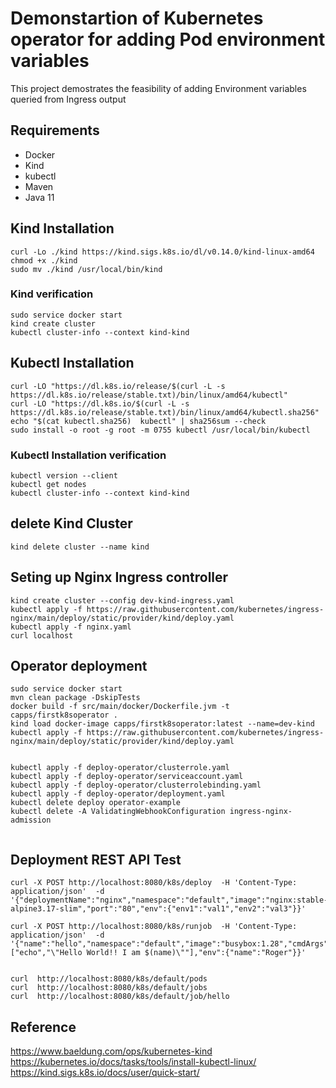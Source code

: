 # Demonstartion of Kubernetes operator for adding Pod environment variables
This project demostrates the feasibility of adding Environment variables queried from Ingress output
## Requirements
* Docker
* Kind
* kubectl
* Maven
* Java 11

## Kind Installation
```
curl -Lo ./kind https://kind.sigs.k8s.io/dl/v0.14.0/kind-linux-amd64
chmod +x ./kind
sudo mv ./kind /usr/local/bin/kind
```

### Kind verification
```
sudo service docker start
kind create cluster
kubectl cluster-info --context kind-kind
```

## Kubectl Installation
```
curl -LO "https://dl.k8s.io/release/$(curl -L -s https://dl.k8s.io/release/stable.txt)/bin/linux/amd64/kubectl"
curl -LO "https://dl.k8s.io/$(curl -L -s https://dl.k8s.io/release/stable.txt)/bin/linux/amd64/kubectl.sha256"
echo "$(cat kubectl.sha256)  kubectl" | sha256sum --check
sudo install -o root -g root -m 0755 kubectl /usr/local/bin/kubectl

```

### Kubectl Installation verification
```
kubectl version --client
kubectl get nodes
kubectl cluster-info --context kind-kind
```

## delete Kind Cluster
```
kind delete cluster --name kind
```

## Seting up Nginx Ingress controller 
```
kind create cluster --config dev-kind-ingress.yaml
kubectl apply -f https://raw.githubusercontent.com/kubernetes/ingress-nginx/main/deploy/static/provider/kind/deploy.yaml
kubectl apply -f nginx.yaml
curl localhost
``` 

## Operator deployment
```
sudo service docker start
mvn clean package -DskipTests
docker build -f src/main/docker/Dockerfile.jvm -t capps/firstk8soperator .
kind load docker-image capps/firstk8soperator:latest --name=dev-kind
kubectl apply -f https://raw.githubusercontent.com/kubernetes/ingress-nginx/main/deploy/static/provider/kind/deploy.yaml


kubectl apply -f deploy-operator/clusterrole.yaml
kubectl apply -f deploy-operator/serviceaccount.yaml
kubectl apply -f deploy-operator/clusterrolebinding.yaml
kubectl apply -f deploy-operator/deployment.yaml
kubectl delete deploy operator-example
kubectl delete -A ValidatingWebhookConfiguration ingress-nginx-admission


```
## Deployment REST API Test
```
curl -X POST http://localhost:8080/k8s/deploy  -H 'Content-Type: application/json'  -d '{"deploymentName":"nginx","namespace":"default","image":"nginx:stable-alpine3.17-slim","port":"80","env":{"env1":"val1","env2":"val3"}}'

curl -X POST http://localhost:8080/k8s/runjob  -H 'Content-Type: application/json'  -d '{"name":"hello","namespace":"default","image":"busybox:1.28","cmdArgs":["echo","\"Hello World!! I am $(name)\""],"env":{"name":"Roger"}}'


curl  http://localhost:8080/k8s/default/pods
curl  http://localhost:8080/k8s/default/jobs
curl  http://localhost:8080/k8s/default/job/hello
```

## Reference
https://www.baeldung.com/ops/kubernetes-kind
https://kubernetes.io/docs/tasks/tools/install-kubectl-linux/
https://kind.sigs.k8s.io/docs/user/quick-start/